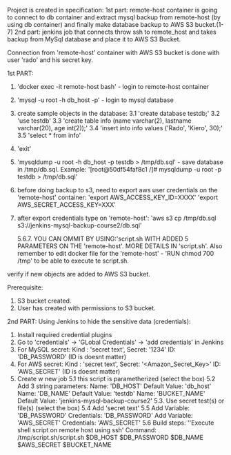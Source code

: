 Project is created in specification:
1st part: remote-host container is going to connect to db container and extract mysql backup from remote-host (by using db container) and finally make database backup to AWS S3 bucket.(1-7)
2nd part: jenkins job that connects throw ssh to remote_host and takes backup from MySql database and place it to AWS S3 Bucket.

Connection from 'remote-host' container with AWS S3 bucket is done with user 'rado' and his secret key.

1st PART:

1. 'docker exec -it remote-host bash' - login to remote-host container
2. 'mysql -u root -h db_host -p' - login to mysql database
3. create sample objects in the database:
   3.1 'create database testdb;'
   3.2 'use testdb'
   3.3 'create table info (name varchar(2), lastname varchar(20), age int(2));'
   3.4 'insert into info values ('Rado', 'Kiero', 30);'
   3.5 'select * from info'
4. 'exit'
5. 'mysqldump -u root -h db_host -p testdb > /tmp/db.sql' - save database in /tmp/db.sql.
    Example: '[root@50df54faf8c1 /]# mysqldump -u root -p testdb > /tmp/db.sql'
6. before doing backup to s3, need to export aws user credentials on the 'remote-host' container:
   'export AWS_ACCESS_KEY_ID=XXXX'
   'export AWS_SECRET_ACCESS_KEY=XXX'
7. after export credentials type on 'remote-host':
   'aws s3 cp /tmp/db.sql s3://jenkins-mysql-backup-course2/db.sql'
   
    5.6.7. YOU CAN OMMIT BY USING:'script.sh WITH ADDED 5 PARAMETERS ON THE 'remote-host'. MORE DETAILS IN 'script.sh'.
    Also remember to edit docker file for the 'remote-host' - 'RUN chmod 700 /tmp' to be able to execute te script.sh.

verify if new objects are added to AWS S3 bucket.

Prerequisite:
1. S3 bucket created.
2. User has created with permissions to S3 bucket.

2nd PART:
Using Jenkins to hide the sensitive data (credentials):
1. Install required credential plugins
2. Go to 'credentials' -> 'GLobal Credentials' -> 'add credentials' in Jenkins
3. For MySQL secret: Kind : 'secret text', Secret: '1234' ID: 'DB_PASSWORD' (ID is doesnt matter)
4. For AWS secret: Kind : 'secret text', Secret: '<Amazon_Secret_Key>' ID: 'AWS_SECRET' (ID is doesnt matter)
5. Create w new job
   5.1 this script is parametherized (select the box)
   5.2 Add 3 string parameters:
    Name: 'DB_HOST' Default Value: 'db_host'
    Name: 'DB_NAME' Default Value: 'testdb'
    Name: 'BUCKET_NAME' Default Value: 'jenkins-mysql-backup-course2'
   5.3.  Use secret test(s) or file(s) (select the box)
   5.4 Add 'secret text'
   5.5 Add Variable: 'DB_PASSWORD' Credentials: 'DB_PASSWORD'
       Add Variable: 'AWS_SECRET' Credentials: 'AWS_SECRET'
   5.6 Build steps: ''Execute shell script on remote host using ssh'
    Command: /tmp/script.sh/script.sh $DB_HOST $DB_PASSWORD $DB_NAME $AWS_SECRET $BUCKET_NAME 
